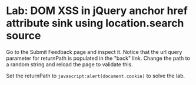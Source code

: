 # Lab: DOM XSS in jQuery anchor href attribute sink using location.search source

Go to the Submit Feedback page and inspect it. Notice that the url query parameter for returnPath is populated in the "back" link. Change the path to a random string and reload the page to validate this.

Set the returnPath to `javascript:alert(document.cookie)` to solve the lab.